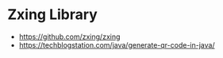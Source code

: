 # Zxing Library

- https://github.com/zxing/zxing
- https://techblogstation.com/java/generate-qr-code-in-java/
